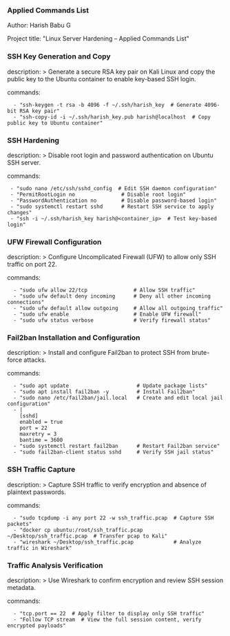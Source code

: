 ### Applied Commands List
Author: Harish Babu G

Project title: "Linux Server Hardening – Applied Commands List"

### SSH Key Generation and Copy
description: >
  Generate a secure RSA key pair on Kali Linux and copy the public key to the Ubuntu container 
  to enable key-based SSH login.

commands:
```
  - "ssh-keygen -t rsa -b 4096 -f ~/.ssh/harish_key  # Generate 4096-bit RSA key pair"
  - "ssh-copy-id -i ~/.ssh/harish_key.pub harish@localhost  # Copy public key to Ubuntu container"
```
### SSH Hardening
description: >
  Disable root login and password authentication on Ubuntu SSH server.

commands:
 ```
  - "sudo nano /etc/ssh/sshd_config  # Edit SSH daemon configuration"
  - "PermitRootLogin no               # Disable root login"
  - "PasswordAuthentication no        # Disable password-based login"
  - "sudo systemctl restart sshd      # Restart SSH service to apply changes"
  - "ssh -i ~/.ssh/harish_key harish@<container_ip>  # Test key-based login"
```
### UFW Firewall Configuration
description: >
  Configure Uncomplicated Firewall (UFW) to allow only SSH traffic on port 22.

commands:
```
  - "sudo ufw allow 22/tcp               # Allow SSH traffic"
  - "sudo ufw default deny incoming      # Deny all other incoming connections"
  - "sudo ufw default allow outgoing     # Allow all outgoing traffic"
  - "sudo ufw enable                     # Enable UFW firewall"
  - "sudo ufw status verbose             # Verify firewall status"
```
### Fail2ban Installation and Configuration
description: >
  Install and configure Fail2ban to protect SSH from brute-force attacks.

commands:
```
  - "sudo apt update                      # Update package lists"
  - "sudo apt install fail2ban -y         # Install Fail2ban"
  - "sudo nano /etc/fail2ban/jail.local   # Create and edit local jail configuration"
  - |
    [sshd]
    enabled = true
    port = 22
    maxretry = 3
    bantime = 3600
  - "sudo systemctl restart fail2ban      # Restart Fail2ban service"
  - "sudo fail2ban-client status sshd     # Verify SSH jail status"
```
### SSH Traffic Capture
description: >
  Capture SSH traffic to verify encryption and absence of plaintext passwords.

commands:
```
  - "sudo tcpdump -i any port 22 -w ssh_traffic.pcap  # Capture SSH packets"
  - "docker cp ubuntu:/root/ssh_traffic.pcap ~/Desktop/ssh_traffic.pcap  # Transfer pcap to Kali"
  - "wireshark ~/Desktop/ssh_traffic.pcap             # Analyze traffic in Wireshark"
```
### Traffic Analysis Verification
description: >
  Use Wireshark to confirm encryption and review SSH session metadata.

commands:
```
  - "tcp.port == 22  # Apply filter to display only SSH traffic"
  - "Follow TCP stream  # View the full session content, verify encrypted payloads"
```
